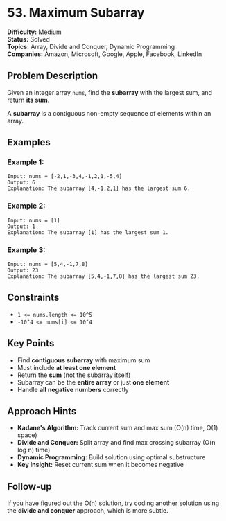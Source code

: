# 53. Maximum Subarray

**Difficulty:** Medium  
**Status:** Solved  
**Topics:** Array, Divide and Conquer, Dynamic Programming  
**Companies:** Amazon, Microsoft, Google, Apple, Facebook, LinkedIn

## Problem Description

Given an integer array `nums`, find the **subarray** with the largest sum, and return **its sum**.

A **subarray** is a contiguous non-empty sequence of elements within an array.

## Examples

### Example 1:
```
Input: nums = [-2,1,-3,4,-1,2,1,-5,4]
Output: 6
Explanation: The subarray [4,-1,2,1] has the largest sum 6.
```

### Example 2:
```
Input: nums = [1]
Output: 1
Explanation: The subarray [1] has the largest sum 1.
```

### Example 3:
```
Input: nums = [5,4,-1,7,8]
Output: 23
Explanation: The subarray [5,4,-1,7,8] has the largest sum 23.
```

## Constraints

- `1 <= nums.length <= 10^5`
- `-10^4 <= nums[i] <= 10^4`

## Key Points

- Find **contiguous subarray** with maximum sum
- Must include **at least one element**
- Return the **sum** (not the subarray itself)
- Subarray can be the **entire array** or just **one element**
- Handle **all negative numbers** correctly

## Approach Hints

- **Kadane's Algorithm:** Track current sum and max sum (O(n) time, O(1) space)
- **Divide and Conquer:** Split array and find max crossing subarray (O(n log n) time)
- **Dynamic Programming:** Build solution using optimal substructure
- **Key Insight:** Reset current sum when it becomes negative

## Follow-up

If you have figured out the O(n) solution, try coding another solution using the **divide and conquer** approach, which is more subtle.